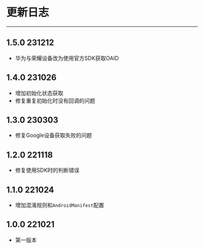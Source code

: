 # 更新日志

---

## 1.5.0 231212

+ 华为与荣耀设备改为使用官方SDK获取OAID

## 1.4.0 231026

+ 增加初始化状态获取
+ 修复重复初始化时没有回调的问题

## 1.3.0 230303

+ 修复Google设备获取失败的问题

## 1.2.0 221118

+ 修复使用SDK时的判断错误

## 1.1.0 221024

+ 增加混淆规则和`AndroidManifest`配置

## 1.0.0 221021

+ 第一版本